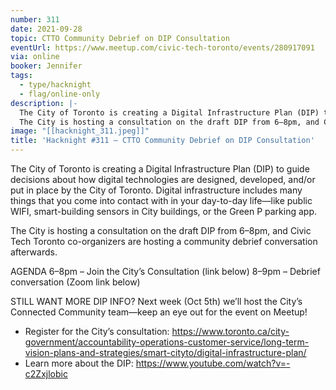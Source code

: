 ```yaml
---
number: 311
date: 2021-09-28
topic: CTTO Community Debrief on DIP Consultation
eventUrl: https://www.meetup.com/civic-tech-toronto/events/280917091
via: online
booker: Jennifer
tags:
  - type/hacknight
  - flag/online-only
description: |-
  The City of Toronto is creating a Digital Infrastructure Plan (DIP) to guide decisions about how digital technologies are designed, developed, and/or put in place by the City of Toronto. Digital infrastructure includes many things that you come into contact with in your day-to-day life—like public WIFI, smart-building sensors in City buildings, or the Green P parking app.
  The City is hosting a consultation on the draft DIP from 6–8pm, and Civic Tech Toronto co-organizers are hosting a community debrief conversation afterwards.
image: "[[hacknight_311.jpeg]]"
title: 'Hacknight #311 – CTTO Community Debrief on DIP Consultation'
---
```


The City of Toronto is creating a Digital Infrastructure Plan (DIP) to guide decisions about how digital technologies are designed, developed, and/or put in place by the City of Toronto. Digital infrastructure includes many things that you come into contact with in your day-to-day life—like public WIFI, smart-building sensors in City buildings, or the Green P parking app.

The City is hosting a consultation on the draft DIP from 6–8pm, and Civic Tech Toronto co-organizers are hosting a community debrief conversation afterwards.

AGENDA
6–8pm – Join the City’s Consultation (link below)
8–9pm – Debrief conversation (Zoom link below)

STILL WANT MORE DIP INFO?
Next week (Oct 5th) we’ll host the City’s Connected Community team—keep an eye out for the event on Meetup!

+ Register for the City’s consultation: https://www.toronto.ca/city-government/accountability-operations-customer-service/long-term-vision-plans-and-strategies/smart-cityto/digital-infrastructure-plan/
+ Learn more about the DIP: https://www.youtube.com/watch?v=-c2Zxjlobic
